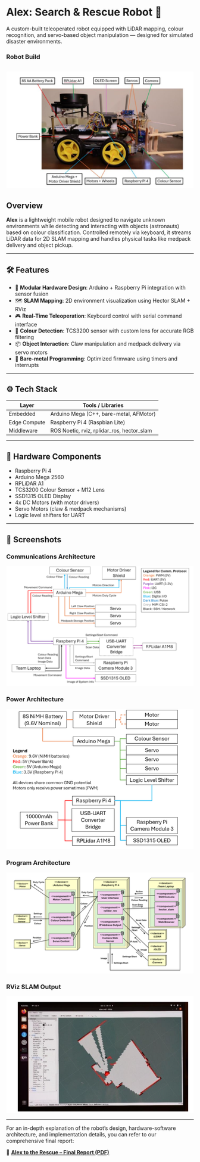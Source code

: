 # Alex: Search & Rescue Robot 🤖

A custom-built teleoperated robot equipped with LiDAR mapping, colour recognition, and servo-based object manipulation — designed for simulated disaster environments.


### Robot Build  
![Robot](images/robot.png)
---

## Overview

**Alex** is a lightweight mobile robot designed to navigate unknown environments while detecting and interacting with objects (astronauts) based on colour classification. Controlled remotely via keyboard, it streams LiDAR data for 2D SLAM mapping and handles physical tasks like medpack delivery and object pickup.

---

## 🛠 Features

- 🔧 **Modular Hardware Design**: Arduino + Raspberry Pi integration with sensor fusion
- 🗺 **SLAM Mapping**: 2D environment visualization using Hector SLAM + RViz
- 🎮 **Real-Time Teleoperation**: Keyboard control with serial command interface
- 🎯 **Colour Detection**: TCS3200 sensor with custom lens for accurate RGB filtering
- 📦 **Object Interaction**: Claw manipulation and medpack delivery via servo motors
- 🧠 **Bare-metal Programming**: Optimized firmware using timers and interrupts

---

## ⚙️ Tech Stack

| Layer        | Tools / Libraries                        |
|--------------|-------------------------------------------|
| Embedded     | Arduino Mega (C++, bare-metal, AFMotor) |
| Edge Compute | Raspberry Pi 4 (Raspbian Lite)           |
| Middleware   | ROS Noetic, rviz, rplidar_ros, hector_slam |

---

## 🔩 Hardware Components

- Raspberry Pi 4
- Arduino Mega 2560
- RPLiDAR A1
- TCS3200 Colour Sensor + M12 Lens
- SSD1315 OLED Display
- 4x DC Motors (with motor drivers)
- Servo Motors (claw & medpack mechanisms)
- Logic level shifters for UART

---

## 📸 Screenshots

### Communications Architecture  
![Communications Architecture](images/communications.png)

### Power Architecture  
![Power Architecture](images/power.png)

### Program Architecture  
![Program Architecture](images/program.png)

### RViz SLAM Output  
![RViz Map](images/slam.png)

---
For an in-depth explanation of the robot’s design, hardware-software architecture, and implementation details, you can refer to our comprehensive final report:

📘 [**Alex to the Rescue – Final Report (PDF)**](Final_report.pdf)
